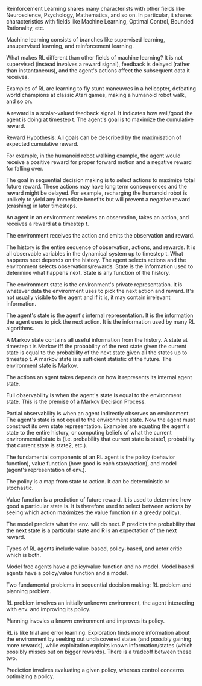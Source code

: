 Reinforcement Learning shares many characterists with other fields like Neuroscience, Psychology, Mathematics, and so on. In particular, it shares characteristics with fields
like Machine Learning, Optimal Control, Bounded Rationality, etc. 

Machine learning consists of branches like supervised learning, unsupervised learning, and reinforcement learning. 

What makes RL different than other fields of machine learning? It is not supervised (instead involves a reward signal), feedback is delayed (rather than instantaneous), and the agent's
actions affect the subsequent data it receives. 

Examples of RL are learning to fly stunt maneuvres in a helicopter, defeating world champions at classic Atari games, making a humanoid robot walk, and so on. 

A reward is a scalar-valued feedback signal. It indicates how well/good the agent is doing at timestep t. The agent's goal is to maximize the cumulative reward. 

Reward Hypothesis: All goals can be described by the maximisation of expected cumulative reward. 

For example, in the humanoid robot walking example, the agent would receive a positive reward for proper forward motion and a negative reward for falling over. 

The goal in sequential decision making is to select actions to maximize total future reward. These actions may have long term consequences and the reward might be delayed. For example,
recharging the humanoid robot is unlikely to yield any immediate benefits but will prevent a negative reward (crashing) in later timesteps. 

An agent in an environment receives an observation, takes an action, and receives a reward at a timestep t. 

The environment receives the action and emits the observation and reward. 

The history is the entire sequence of observation, actions, and rewards. It is all observable variables in the dynamical system up to timestep t. What happens next depends on the 
history. The agent selects actions and the environment selects observations/rewards. State is the information used to determine what happens next. State is any function of the 
history. 

The environment state is the environment's private representation. It is whatever data the environment uses to pick the next action and reward. It's not usually visible to the agent
and if it is, it may contain irrelevant information. 

The agent's state is the agent's internal representation. It is the information the agent uses to pick the next action. It is the information used by many RL algorithms. 

A Markov state contains all useful information from the history. A state at timestep t is Markov iff the probability of the next state given the current state is equal to the 
probability of the next state given all the states up to timestep t. A markov state is a sufficient statistic of the future. The environment state is Markov. 

The actions an agent takes depends on how it represents its internal agent state. 

Full observability is when the agent's state is equal to the environment state. This is the premise of a Markov Decision Process. 

Partial observability is when an agent indirectly observes an environment. The agent's state is not equal to the environment state. Now the agent must construct its own
state representation. Examples are equating the agent's state to the entire history, or computing beliefs of what the current environmental state is (i.e. probability that current
state is state1, probability that current state is state2, etc.). 

The fundamental components of an RL agent is the policy (behavior function), value function (how good is each state/action), and model (agent's representation of env.).

The policy is a map from state to action. It can be deterministic or stochastic. 

Value function is a prediction of future reward. It is used to determine how good a particular state is. It is therefore used to select between actions by seeing which action
maximizes the value function (in a greedy policy). 

The model predicts what the env. will do next. P predicts the probability that the next state is a particular state and R is an expectation of the next reward. 

Types of RL agents include value-based, policy-based, and actor critic which is both. 

Model free agents have a policy/value function and no model. Model based agents have a policy/value function and a model. 

Two fundamental problems in sequential decision making: RL problem and planning problem.

RL problem involves an initially unknown environment, the agent interacting with env. and improving its policy. 

Planning invovles a known environment and improves its policy. 

RL is like trial and error learning. Exploration finds more information about the environment by seeking out undiscovered states (and possibly gaining more rewards), while
exploitation exploits known information/states (which possibly misses out on bigger rewards). There is a tradeoff between these two. 

Prediction involves evaluating a given policy, whereas control concerns optimizing a policy. 

